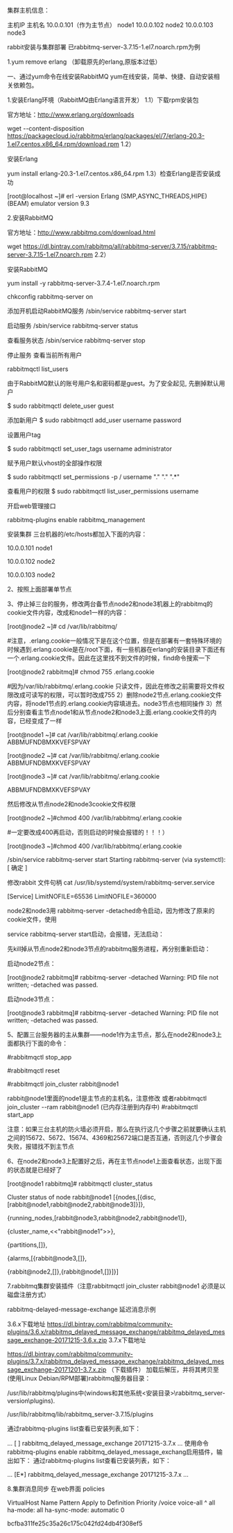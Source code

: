 
集群主机信息：

主机IP	主机名 10.0.0.101（作为主节点）	node1 10.0.0.102	node2 10.0.0.103 node3

rabbit安装与集群部署 已rabbitmq-server-3.7.15-1.el7.noarch.rpm为例

1.yum remove erlang （卸载原先的erlang,原版本过低）

一、通过yum命令在线安装RabbitMQ yum在线安装，简单、快捷、自动安装相关依赖包。

1.安装Erlang环境（RabbitMQ由Erlang语言开发） 1.1）下载rpm安装包

官方地址：http://www.erlang.org/downloads

wget --content-disposition https://packagecloud.io/rabbitmq/erlang/packages/el/7/erlang-20.3-1.el7.centos.x86_64.rpm/download.rpm 1.2）

安装Erlang

yum install erlang-20.3-1.el7.centos.x86_64.rpm 1.3）检查Erlang是否安装成功

[root@localhost ~]# erl -version Erlang (SMP,ASYNC_THREADS,HIPE) (BEAM) emulator version 9.3

2.安装RabbitMQ

官方地址：http://www.rabbitmq.com/download.html

wget https://dl.bintray.com/rabbitmq/all/rabbitmq-server/3.7.15/rabbitmq-server-3.7.15-1.el7.noarch.rpm 2.2）

安装RabbitMQ

yum install -y rabbitmq-server-3.7.4-1.el7.noarch.rpm

chkconfig rabbitmq-server on

添加开机启动RabbitMQ服务
/sbin/service rabbitmq-server start

启动服务
/sbin/service rabbitmq-server status

查看服务状态
/sbin/service rabbitmq-server stop

停止服务
查看当前所有用户

rabbitmqctl list_users

由于RabbitMQ默认的账号用户名和密码都是guest。为了安全起见, 先删掉默认用户

$ sudo rabbitmqctl delete_user guest

添加新用户 $ sudo rabbitmqctl add_user username password

设置用户tag

$ sudo rabbitmqctl set_user_tags username administrator

赋予用户默认vhost的全部操作权限

$ sudo rabbitmqctl set_permissions -p / username "." "." ".*"

查看用户的权限 $ sudo rabbitmqctl list_user_permissions username

开启web管理接口

rabbitmq-plugins enable rabbitmq_management

安装集群 三台机器的/etc/hosts都加入下面的内容：

10.0.0.101 node1

10.0.0.102 node2

10.0.0.103 node2

2、按照上面部署单节点

3、停止掉三台的服务，修改两台备节点node2和node3机器上的rabbitmq的cookie文件内容，改成和node1一样的内容：

[root@node2 ~]# cd /var/lib/rabbitmq/

#注意，.erlang.cookie一般情况下是在这个位置，但是在部署有一套特殊环境的时候遇到.erlang.cookie是在/root下面，有一些机器在erlang的安装目录下面还有一个.erlang.cookie文件。因此在这里找不到文件的时候，find命令搜索一下

[root@node2 rabbitmq]# chmod 755 .erlang.cookie

#因为/var/lib/rabbitmq/.erlang.cookie 只读文件，因此在修改之前需要将文件权限改成可读写的权限，可以暂时改成755 2）删除node2节点.erlang.cookie文件内容，将node1节点的.erlang.cookie内容填进去。node3节点也相同操作 3）然后分别查看主节点node1和从节点node2和node3上面.erlang.cookie文件的内容，已经变成了一样

[root@node1 ~]# cat /var/lib/rabbitmq/.erlang.cookie ABBMUFNDBMXKVEFSPVAY

[root@node2 ~]# cat /var/lib/rabbitmq/.erlang.cookie ABBMUFNDBMXKVEFSPVAY

[root@node3 ~]# cat /var/lib/rabbitmq/.erlang.cookie

ABBMUFNDBMXKVEFSPVAY

然后修改从节点node2和node3cookie文件权限

[root@node2 ~]#chmod 400 /var/lib/rabbitmq/.erlang.cookie

#一定要改成400再启动，否则启动的时候会报错的！！！）

[root@node3 ~]#chmod 400 /var/lib/rabbitmq/.erlang.cookie

/sbin/service rabbitmq-server start Starting rabbitmq-server (via systemctl): [ 确定 ]

修改rabbit 文件句柄 cat /usr/lib/systemd/system/rabbitmq-server.service

[Service] LimitNOFILE=65536 LimitNOFILE=360000

node2和node3用 rabbitmq-server -detached命令启动，因为修改了原来的cookie文件，使用

service rabbitmq-server start启动，会报错，无法启动：

先kill掉从节点node2和node3节点的rabbitmq服务进程，再分别重新启动：

启动node2节点：

[root@node2 rabbitmq]# rabbitmq-server -detached Warning: PID file not written; -detached was passed.

启动node3节点：

[root@node3 rabbitmq]# rabbitmq-server -detached Warning: PID file not written; -detached was passed.

5、配置三台服务器的主从集群——node1作为主节点，那么在node2和node3上面都执行下面的命令：

#rabbitmqctl stop_app

#rabbitmqctl reset

#rabbitmqctl join_cluster rabbit@node1

rabbit@node1里面的node1是主节点的主机名，注意修改 或者rabbitmqctl join_cluster --ram rabbit@node1 (已内存注册到内存中)
#rabbitmqctl start_app

注意：如果三台主机的防火墙必须开启，那么在执行这几个步骤之前就要确认主机之间的15672、5672、15674、4369和25672端口是否互通，否则这几个步骤会失败，报错找不到主节点

6、在node2和node3上配置好之后，再在主节点node1上面查看状态，出现下面的状态就是已经好了

[root@node1 rabbitmq]# rabbitmqctl cluster_status

Cluster status of node rabbit@node1 [{nodes,[{disc,[rabbit@node1,rabbit@node2,rabbit@node3]}]},

{running_nodes,[rabbit@node3,rabbit@node2,rabbit@node1]},

{cluster_name,<<"rabbit@node1">>},

{partitions,[]},

{alarms,[{rabbit@node3,[]},

{rabbit@node2,[]},{rabbit@node1,[]}]}]

7.rabbitmq集群安装插件（注意rabbitmqctl join_cluster rabbit@node1 必须是以磁盘注册方式）

rabbitmq-delayed-message-exchange 延迟消息示例

3.6.x下载地址 https://dl.bintray.com/rabbitmq/community-plugins/3.6.x/rabbitmq_delayed_message_exchange/rabbitmq_delayed_message_exchange-20171215-3.6.x.zip 3.7.x下载地址

https://dl.bintray.com/rabbitmq/community-plugins/3.7.x/rabbitmq_delayed_message_exchange/rabbitmq_delayed_message_exchange-20171201-3.7.x.zip （下载插件） 加载后解压，并将其拷贝至(使用Linux Debian/RPM部署)rabbitmq服务器目录：

/usr/lib/rabbitmq/plugins中(windows和其他系统<安装目录>\rabbitmq_server-version\plugins).

/usr/lib/rabbitmq/lib/rabbitmq_server-3.7.15/plugins

通过rabbitmq-plugins list查看已安装列表,如下：

... [ ] rabbitmq_delayed_message_exchange 20171215-3.7.x ... 使用命令rabbitmq-plugins enable rabbitmq_delayed_message_exchang启用插件，输出如下： 通过rabbitmq-plugins list查看已安装列表，如下：

... [E*] rabbitmq_delayed_message_exchange 20171215-3.7.x ...

8.集群消息同步 在web界面 policies

VirtualHost Name	Pattern	Apply to	Definition	Priority /voice	voice-all ^	all	ha-mode:	all ha-sync-mode:	automatic 0

bcfba311fe25c35a26c175c042fd24db4f308ef5
